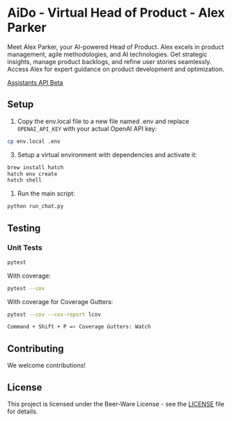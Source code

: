 # AiDo - Virtual Head of Product - Alex Parker

Meet Alex Parker, your AI-powered Head of Product. Alex excels in product management, agile methodologies, and AI technologies. Get strategic insights, manage product backlogs, and refine user stories seamlessly. Access Alex for expert guidance on product development and optimization.

[Assistants API Beta](https://platform.openai.com/docs/assistants/overview)

## Setup

1. Copy the env.local file to a new file named .env and replace `OPENAI_API_KEY` with your actual OpenAI API key:

```bash
cp env.local .env
```

3. Setup a virtual environment with dependencies and activate it:

```bash
brew install hatch
hatch env create
hatch shell
```

1. Run the main script:

```bash
python run_chat.py
```

## Testing

### Unit Tests

```bash
pytest
```

With coverage:

```bash
pytest --cov
```

With coverage for Coverage Gutters:

```bash
pytest --cov --cov-report lcov

Command + Shift + P => Coverage Gutters: Watch
```

## Contributing

We welcome contributions!

## License

This project is licensed under the Beer-Ware License - see the [LICENSE](LICENSE) file for details.
